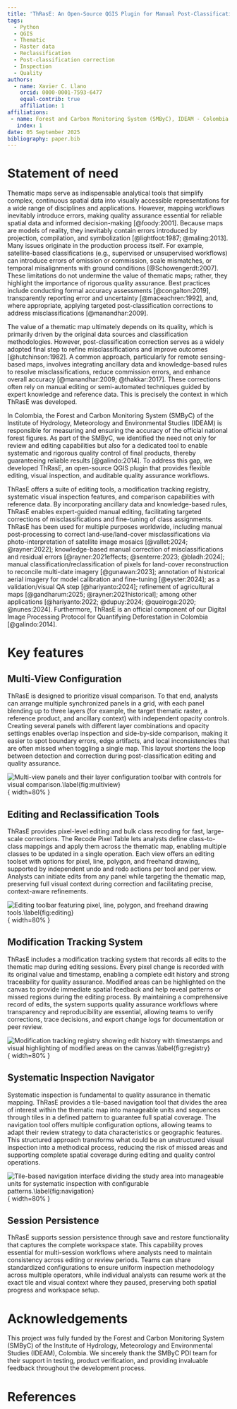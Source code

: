 ```yaml
---
title: 'ThRasE: An Open-Source QGIS Plugin for Manual Post-Classification Correction and Quality Assurance of Thematic Maps'
tags:
  - Python
  - QGIS
  - Thematic
  - Raster data
  - Reclassification
  - Post-classification correction
  - Inspection
  - Quality
authors:
  - name: Xavier C. Llano
    orcid: 0000-0001-7593-6477
    equal-contrib: true
    affiliation: 1
affiliations:
 - name: Forest and Carbon Monitoring System (SMByC), IDEAM - Colombia
   index: 1
date: 05 September 2025
bibliography: paper.bib
---
```


# Statement of need

Thematic maps serve as indispensable analytical tools that simplify complex, continuous spatial data into visually accessible representations for a wide range of disciplines and applications. However, mapping workflows inevitably introduce errors, making quality assurance essential for reliable spatial data and informed decision-making [@foody:2001]. Because maps are models of reality, they inevitably contain errors introduced by projection, compilation, and symbolization [@lightfoot:1987; @maling:2013]. Many issues originate in the production process itself. For example, satellite-based classifications (e.g., supervised or unsupervised workflows) can introduce errors of omission or commission, scale mismatches, or temporal misalignments with ground conditions [@Schowengerdt:2007]. These limitations do not undermine the value of thematic maps; rather, they highlight the importance of rigorous quality assurance. Best practices include conducting formal accuracy assessments [@congalton:2019], transparently reporting error and uncertainty [@maceachren:1992], and, where appropriate, applying targeted post-classification corrections to address misclassifications [@manandhar:2009].

The value of a thematic map ultimately depends on its quality, which is primarily driven by the original data sources and classification methodologies. However, post-classification correction serves as a widely adopted final step to refine misclassifications and improve outcomes [@hutchinson:1982]. A common approach, particularly for remote sensing-based maps, involves integrating ancillary data and knowledge-based rules to resolve misclassifications, reduce commission errors, and enhance overall accuracy [@manandhar:2009; @thakkar:2017]. These corrections often rely on manual editing or semi-automated techniques guided by expert knowledge and reference data. This is precisely the context in which ThRasE was developed.

In Colombia, the Forest and Carbon Monitoring System (SMByC) of the Institute of Hydrology, Meteorology and Environmental Studies (IDEAM) is responsible for measuring and ensuring the accuracy of the official national forest figures. As part of the SMByC, we identified the need not only for review and editing capabilities but also for a dedicated tool to enable systematic and rigorous quality control of final products, thereby guaranteeing reliable results [@galindo:2014]. To address this gap, we developed ThRasE, an open-source QGIS plugin that provides flexible editing, visual inspection, and auditable quality assurance workflows.

ThRasE offers a suite of editing tools, a modification tracking registry, systematic visual inspection features, and comparison capabilities with reference data. By incorporating ancillary data and knowledge-based rules, ThRasE enables expert-guided manual editing, facilitating targeted corrections of misclassifications and fine-tuning of class assignments. ThRasE has been used for multiple purposes worldwide, including manual post-processing to correct land-use/land-cover misclassifications via photo-interpretation of satellite image mosaics [@vallet:2024; @rayner:2022]; knowledge-based manual correction of misclassifications and residual errors [@rayner:2021effects; @senterre:2023; @bladh:2024]; manual classification/reclassification of pixels for land-cover reconstruction to reconcile multi-date imagery [@gunawan:2023]; annotation of historical aerial imagery for model calibration and fine-tuning [@eyster:2024]; as a validation/visual QA step [@hariyanto:2024]; refinement of agricultural maps [@gandharum:2025; @rayner:2021historical]; among other applications [@hariyanto:2022; @dupuy:2024; @queiroga:2020; @nunes:2024]. Furthermore, ThRasE is an official component of our Digital Image Processing Protocol for Quantifying Deforestation in Colombia [@galindo:2014].

# Key features

## Multi-View Configuration

ThRasE is designed to prioritize visual comparison. To that end, analysts can arrange multiple synchronized panels in a grid, with each panel blending up to three layers (for example, the target thematic raster, a reference product, and ancillary context) with independent opacity controls. Creating several panels with different layer combinations and opacity settings enables overlap inspection and side-by-side comparison, making it easier to spot boundary errors, edge artifacts, and local inconsistencies that are often missed when toggling a single map. This layout shortens the loop between detection and correction during post-classification editing and quality assurance.

![Multi-view panels and their layer configuration toolbar with controls for visual comparison.\label{fig:multiview}](images/layer_toolbar.png){ width=80% }

## Editing and Reclassification Tools

ThRasE provides pixel-level editing and bulk class recoding for fast, large-scale corrections. The Recode Pixel Table lets analysts define class-to-class mappings and apply them across the thematic map, enabling multiple classes to be updated in a single operation. Each view offers an editing toolset with options for pixel, line, polygon, and freehand drawing, supported by independent undo and redo actions per tool and per view. Analysts can initiate edits from any panel while targeting the thematic map, preserving full visual context during correction and facilitating precise, context-aware refinements.

![Editing toolbar featuring pixel, line, polygon, and freehand drawing tools.\label{fig:editing}](images/editing.png){ width=80% }

## Modification Tracking System

ThRasE includes a modification tracking system that records all edits to the thematic map during editing sessions. Every pixel change is recorded with its original value and timestamp, enabling a complete edit history and strong traceability for quality assurance. Modified areas can be highlighted on the canvas to provide immediate spatial feedback and help reveal patterns or missed regions during the editing process. By maintaining a comprehensive record of edits, the system supports quality assurance workflows where transparency and reproducibility are essential, allowing teams to verify corrections, trace decisions, and export change logs for documentation or peer review.

![Modification tracking registry showing edit history with timestamps and visual highlighting of modified areas on the canvas.\label{fig:registry}](images/registry.png){ width=80% }

## Systematic Inspection Navigator

Systematic inspection is fundamental to quality assurance in thematic mapping. ThRasE provides a tile-based navigation tool that divides the area of interest within the thematic map into manageable units and sequences through tiles in a defined pattern to guarantee full spatial coverage. The navigation tool offers multiple configuration options, allowing teams to adapt their review strategy to data characteristics or geographic features. This structured approach transforms what could be an unstructured visual inspection into a methodical process, reducing the risk of missed areas and supporting complete spatial coverage during editing and quality control operations.

![Tile-based navigation interface dividing the study area into manageable units for systematic inspection with configurable patterns.\label{fig:navigation}](images/navigation.png){ width=80% }

## Session Persistence

ThRasE supports session persistence through save and restore functionality that captures the complete workspace state. This capability proves essential for multi-session workflows where analysts need to maintain consistency across editing or review periods. Teams can share standardized configurations to ensure uniform inspection methodology across multiple operators, while individual analysts can resume work at the exact tile and visual context where they paused, preserving both spatial progress and workspace setup.

# Acknowledgements

This project was fully funded by the Forest and Carbon Monitoring System (SMByC) of the Institute of Hydrology, Meteorology and Environmental Studies (IDEAM), Colombia. We sincerely thank the SMByC PDI team for their support in testing, product verification, and providing invaluable feedback throughout the development process.

# References

